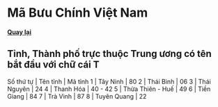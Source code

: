 # Mã Bưu Chính Việt Nam

**[Quay lại](https://khangshirokuma.github.io/MaBuuChinhVietNam/Danh_Sách/Mã_Tỉnh/Theo_Tên_Tỉnh/)**

## Tỉnh, Thành phố trực thuộc Trung ương có tên bắt đầu với chữ cái T

Số thứ tự | Tên tỉnh | Mã tỉnh
1 | Tây Ninh | 80
2 | Thái Bình | 06
3 | Thái Nguyên | 24
4 | Thanh Hóa | 40 - 42
5 | Thừa Thiên - Huế | 49
6 | Tiền Giang | 84
7 | Trà Vinh | 87
8 | Tuyên Quang | 22

